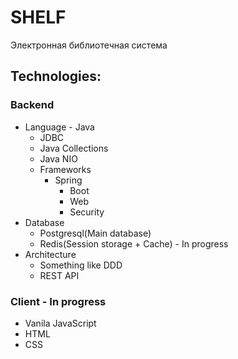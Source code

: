 # SHELF
Электронная библиотечная система
## Technologies:
### Backend
* Language - Java
  * JDBC
  * Java Collections
  * Java NIO
  * Frameworks
    * Spring
      * Boot
      * Web
      * Security
* Database
  * Postgresql(Main database)
  * Redis(Session storage + Cache) - In progress
* Architecture
  * Something like DDD
  * REST API
### Client - In progress
* Vanila JavaScript
* HTML
* CSS

